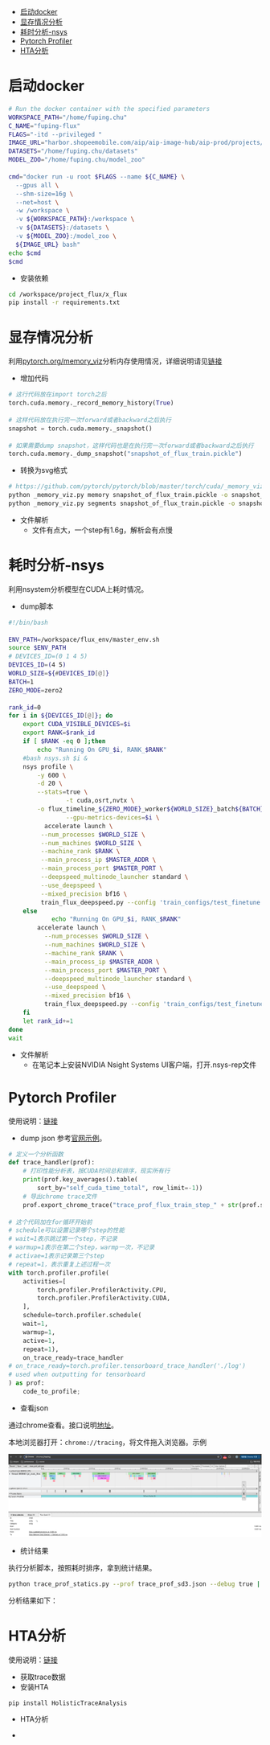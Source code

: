 <!-- TOC -->

- [启动docker](#%E5%90%AF%E5%8A%A8docker)
- [显存情况分析](#%E6%98%BE%E5%AD%98%E6%83%85%E5%86%B5%E5%88%86%E6%9E%90)
- [耗时分析-nsys](#%E8%80%97%E6%97%B6%E5%88%86%E6%9E%90-nsys)
- [Pytorch Profiler](#pytorch-profiler)
- [HTA分析](#hta%E5%88%86%E6%9E%90)

<!-- /TOC -->

#  启动docker
```sh
# Run the docker container with the specified parameters
WORKSPACE_PATH="/home/fuping.chu"
C_NAME="fuping-flux"
FLAGS="-itd --privileged "
IMAGE_URL="harbor.shopeemobile.com/aip/aip-image-hub/aip-prod/projects/123/pytorch2.5-cu12.6-py3.10-trt10.3"
DATASETS="/home/fuping.chu/datasets"
MODEL_ZOO="/home/fuping.chu/model_zoo"

cmd="docker run -u root $FLAGS --name ${C_NAME} \
  --gpus all \
  --shm-size=16g \
  --net=host \
  -w /workspace \
  -v ${WORKSPACE_PATH}:/workspace \
  -v ${DATASETS}:/datasets \
  -v ${MODEL_ZOO}:/model_zoo \
  ${IMAGE_URL} bash"
echo $cmd
$cmd
```

- 安装依赖

```sh
cd /workspace/project_flux/x_flux
pip install -r requirements.txt
```

# 显存情况分析

利用[pytorch.org/memory_viz](https://pytorch.org/memory_viz)分析内存使用情况，详细说明请见[链接](https://pytorch.org/docs/stable/torch_cuda_memory.html)

- 增加代码

```python
# 这行代码放在import torch之后
torch.cuda.memory._record_memory_history(True)

# 这样代码放在执行完一次forward或者backward之后执行
snapshot = torch.cuda.memory._snapshot()

# 如果需要dump snapshot，这样代码也是在执行完一次forward或者backward之后执行
torch.cuda.memory._dump_snapshot("snapshot_of_flux_train.pickle")
```

- 转换为svg格式
```sh
# https://github.com/pytorch/pytorch/blob/master/torch/cuda/_memory_viz.py
python _memory_viz.py memory snapshot_of_flux_train.pickle -o snapshot_memory.svg
python _memory_viz.py segments snapshot_of_flux_train.pickle -o snapshot_segments.svg
```


- 文件解析
    - 文件有点大，一个step有1.6g，解析会有点慢

# 耗时分析-nsys

利用nsystem分析模型在CUDA上耗时情况。

- dump脚本

```sh
#!/bin/bash 

ENV_PATH=/workspace/flux_env/master_env.sh
source $ENV_PATH
# DEVICES_ID=(0 1 4 5)
DEVICES_ID=(4 5)
WORLD_SIZE=${#DEVICES_ID[@]}
BATCH=1
ZERO_MODE=zero2

rank_id=0
for i in ${DEVICES_ID[@]}; do
    export CUDA_VISIBLE_DEVICES=$i
    export RANK=$rank_id
    if [ $RANK -eq 0 ];then
        echo "Running On GPU_$i, RANK_$RANK"
	#bash nsys.sh $i &
	nsys profile \
		-y 600 \
		-d 20 \
		--stats=true \
                -t cuda,osrt,nvtx \
		-o flux_timeline_${ZERO_MODE}_worker${WORLD_SIZE}_batch${BATCH}_$i \
    	        --gpu-metrics-devices=$i \
	      accelerate launch \
	     --num_processes $WORLD_SIZE \
	     --num_machines $WORLD_SIZE \
	     --machine_rank $RANK \
	     --main_process_ip $MASTER_ADDR \
	     --main_process_port $MASTER_PORT \
	     --deepspeed_multinode_launcher standard \
	     --use_deepspeed \
	     --mixed_precision bf16 \
	     train_flux_deepspeed.py --config 'train_configs/test_finetune.yaml' &
    else
            echo "Running On GPU_$i, RANK_$RANK"
        accelerate launch \
          --num_processes $WORLD_SIZE \
          --num_machines $WORLD_SIZE \
          --machine_rank $RANK \
          --main_process_ip $MASTER_ADDR \
          --main_process_port $MASTER_PORT \
          --deepspeed_multinode_launcher standard \
          --use_deepspeed \
          --mixed_precision bf16 \
          train_flux_deepspeed.py --config 'train_configs/test_finetune.yaml' &
    fi
    let rank_id+=1
done
wait

```

- 文件解析
    - 在笔记本上安装NVIDIA Nsight Systems UI客户端，打开.nsys-rep文件


# Pytorch Profiler
使用说明：[链接](https://pytorch.ac.cn/tutorials/intermediate/tensorboard_profiler_tutorial.html#use-profiler-to-record-execution-events)

- dump json
参考[官网示例](https://pytorch.org/docs/main/profiler.html)。
```python
# 定义一个分析函数
def trace_handler(prof):
    # 打印性能分析表，按CUDA时间总和排序，现实所有行
    print(prof.key_averages().table(
        sort_by="self_cuda_time_total", row_limit=-1))
    # 导出chrome trace文件
    prof.export_chrome_trace("trace_prof_flux_train_step_" + str(prof.step_num) + ".json")

# 这个代码加在for循环开始前
# schedule可以设置记录哪个step的性能
# wait=1表示跳过第一个step，不记录
# warmup=1表示在第二个step，warmp一次，不记录
# activae=1表示记录第三个step
# repeat=1，表示重复上述过程一次
with torch.profiler.profile(
    activities=[
        torch.profiler.ProfilerActivity.CPU,
        torch.profiler.ProfilerActivity.CUDA,
    ],
    schedule=torch.profiler.schedule(
    wait=1,
    warmup=1,
    active=1,
    repeat=1),
    on_trace_ready=trace_handler
# on_trace_ready=torch.profiler.tensorboard_trace_handler('./log')
# used when outputting for tensorboard
) as prof:
    code_to_profile;
```

- 查看json

通过chrome查看。接口说明[地址](https://pytorch.org/docs/stable/generated/torch.autograd.profiler.profile.export_chrome_trace.html)。

本地浏览器打开：`chrome://tracing`，将文件拖入浏览器。示例

![sd3 inference tracing json](assets/sd3-infer-tracing.png)

- 统计结果

执行分析脚本，按照耗时排序，拿到统计结果。

```sh
python trace_prof_statics.py --prof trace_prof_sd3.json --debug true | tee trace_prof_flux_analyze.txt
```

分析结果如下：

# HTA分析
使用说明：[链接](https://hta.readthedocs.io/en/latest/index.html)
- 获取trace数据
- 安装HTA

```sh
pip install HolisticTraceAnalysis
```
- HTA分析

- 